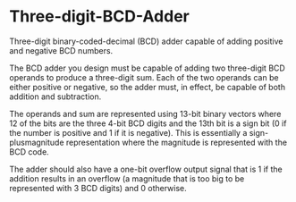 # Three-digit-BCD-Adder
Three-digit binary-coded-decimal (BCD) adder capable of adding positive and negative BCD numbers.

The BCD adder you design must be capable of adding two three-digit BCD
operands to produce a three-digit sum. Each of the two operands can be either
positive or negative, so the adder must, in effect, be capable of both addition and
subtraction.

The operands and sum are represented using 13-bit binary vectors where 12 of the bits are the three 4-bit BCD digits and the 13th bit is a sign bit (0 if the number is positive and 1 if it is negative). This is essentially a sign-plusmagnitude representation where the magnitude is represented with the BCD code.

The adder should also have a one-bit overflow output signal that is 1 if the addition results in an overflow (a magnitude that is too big to be represented with 3 BCD digits) and 0 otherwise.
